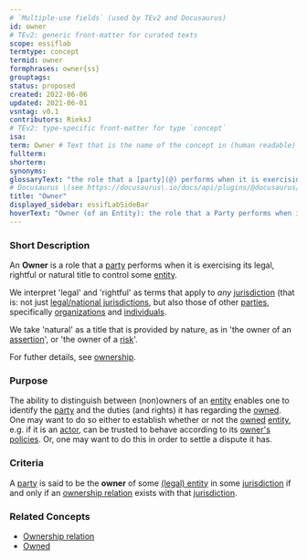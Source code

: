 ```yaml
---
# `Multiple-use fields` (used by TEv2 and Docusaurus)
id: owner
# TEv2: generic front-matter for curated texts
scope: essiflab
termtype: concept
termid: owner
formphrases: owner{ss}
grouptags:
status: proposed
created: 2022-06-06
updated: 2021-06-01
vsntag: v0.1
contributors: RieksJ
# TEv2: type-specific front-matter for type `concept`
isa:
term: Owner # Text that is the name of the concept in (human readable) texts.
fullterm:
shorterm:
synonyms:
glossaryText: "the role that a [party](@) performs when it is exercising its legal, rightful or natural title to control that [entity](@)."
# Docusaurus \(see https://docusaurus\.io/docs/api/plugins/@docusaurus/plugin-content-docs#markdown-front-matter\):
title: "Owner"
displayed_sidebar: essifLabSideBar
hoverText: "Owner (of an Entity): the role that a Party performs when it is exercising its legal, rightful or natural title to control that Entity."
---
```


### Short Description
<!--REQUIRED--in 1-3 sentences that describe the concept to a layperson with reasonable accuracy.-->
An **Owner** is a role that a [party](@) performs when it is exercising its legal, rightful or natural title to control some [entity](@).

We interpret 'legal' and 'rightful' as terms that apply to _any_ [jurisdiction](@) (that is: not just [legal/national jurisdictions](@), but also those of other [parties](@), specifically [organizations](@) and [individuals](@).

We take 'natural' as a title that is provided by nature, as in 'the owner of an [assertion](@)', or 'the owner of a [risk](@)'.

For futher details, see [ownership](@).

### Purpose
The ability to distinguish between (non)owners of an [entity](@) enables one to identify the [party](@) and the duties (and rights) it has regarding the [owned](@). One may want to do so either to establish whether or not the [owned](@) [entity](@), e.g. if it is an [actor](@), can be trusted to behave according to its [owner's](@) [policies](@). Or, one may want to do this in order to settle a dispute it has.

### Criteria
A [party](@) is said to be the **owner** of some [(legal) entity](@) in some [jurisdiction](@) if and only if an [ownership relation](@) exists with that [jurisdiction](@).

### Related Concepts
- [Ownership relation](@)
- [Owned](@)
